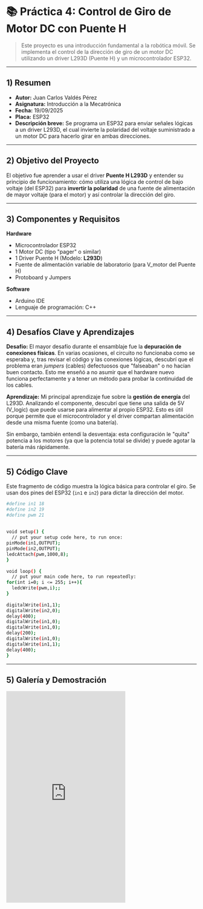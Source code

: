 # 📚 Práctica 4: Control de Giro de Motor DC con Puente H

> Este proyecto es una introducción fundamental a la robótica móvil. Se implementa el control de la dirección de giro de un motor DC utilizando un driver L293D (Puente H) y un microcontrolador ESP32.

---

## 1) Resumen

- **Autor:** Juan Carlos Valdés Pérez
- **Asignatura:** Introducción a la Mecatrónica
- **Fecha:** 19/09/2025 
- **Placa:** ESP32
- **Descripción breve:** Se programa un ESP32 para enviar señales lógicas a un driver L293D, el cual invierte la polaridad del voltaje suministrado a un motor DC para hacerlo girar en ambas direcciones.

---

## 2) Objetivo del Proyecto

El objetivo fue aprender a usar el driver **Puente H L293D** y entender su principio de funcionamiento: cómo utiliza una lógica de control de bajo voltaje (del ESP32) para **invertir la polaridad** de una fuente de alimentación de mayor voltaje (para el motor) y así controlar la dirección del giro.

---

## 3) Componentes y Requisitos

**Hardware**
- Microcontrolador ESP32
- 1 Motor DC (tipo "pager" o similar)
- 1 Driver Puente H (Modelo: **L293D**)
- Fuente de alimentación variable de laboratorio (para V\_motor del Puente H)
- Protoboard y Jumpers

**Software**
- Arduino IDE
- Lenguaje de programación: C++

---

## 4) Desafíos Clave y Aprendizajes

**Desafío:**
El mayor desafío durante el ensamblaje fue la **depuración de conexiones físicas**. En varias ocasiones, el circuito no funcionaba como se esperaba y, tras revisar el código y las conexiones lógicas, descubrí que el problema eran *jumpers* (cables) defectuosos que "falseaban" o no hacían buen contacto. Esto me enseñó a no asumir que el hardware nuevo funciona perfectamente y a tener un método para probar la continuidad de los cables.

**Aprendizaje:**
Mi principal aprendizaje fue sobre la **gestión de energía** del L293D. Analizando el componente, descubrí que tiene una salida de 5V (V\_logic) que puede usarse para alimentar al propio ESP32. Esto es útil porque permite que el microcontrolador y el driver compartan alimentación desde una misma fuente (como una batería).

Sin embargo, también entendí la desventaja: esta configuración le "quita" potencia a los motores (ya que la potencia total se divide) y puede agotar la batería más rápidamente.

---

## 5) Código Clave

Este fragmento de código muestra la lógica básica para controlar el giro. Se usan dos pines del ESP32 (`in1` e `in2`) para dictar la dirección del motor.

```bash
#define in1 18
#define in2 19
#define pwm 21
 
 
void setup() {
  // put your setup code here, to run once:
pinMode(in1,OUTPUT);
pinMode(in2,OUTPUT);
ledcAttach(pwm,1000,8);
}
 
void loop() {
  // put your main code here, to run repeatedly:
for(int i=0; i <= 255; i++){
  ledcWrite(pwm,i);;
}
 
digitalWrite(in1,1);
digitalWrite(in2,0);
delay(400);
digitalWrite(in1,0);
digitalWrite(in1,0);
delay(200);
digitalWrite(in1,0);
digitalWrite(in1,1);
delay(400);
}

```
---
## 5) Galería y Demostración

<iframe width="315" height="560" src="https://youtube.com/embed/SabS0YZtHZ4?si=QsEjBLbeXFIf0Hi8>" title="YouTube video player" frameborder="0" allow="accelerometer; autoplay; clipboard-write; encrypted-media; gyroscope; picture-in-picture; web-share" allowfullscreen></iframe>
